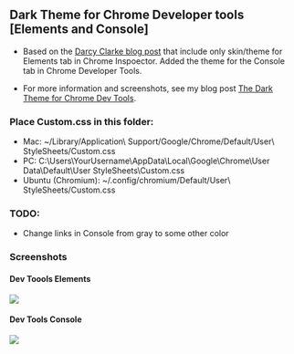 ## Dark Theme for Chrome Developer tools [Elements and Console]

* Based on the [Darcy Clarke blog post](http://darcyclarke.me/design/skin-your-chrome-inspector/) that include only skin/theme for Elements tab in Chrome Inspoector. Added the theme for the Console tab in Chrome Developer Tools.

* For more information and screenshots, see my blog post [The Dark Theme for Chrome Dev Tools](http://wp.me/pAq3i-5c).  

### Place Custom.css in this folder:

* Mac: ~/Library/Application\ Support/Google/Chrome/Default/User\ StyleSheets/Custom.css
* PC: C:\Users\YourUsername\AppData\Local\Google\Chrome\User Data\Default\User StyleSheets\Custom.css
* Ubuntu (Chromium): ~/.config/chromium/Default/User\ StyleSheets/Custom.css

### TODO:
* Change links in Console from gray to some other color

### Screenshots
#### Dev Toools Elements
![](github.com/xajler/chrome-devtools-dark-theme/raw/master/screenshots/elements.png)
#### Dev Tools Console
![](github.com/xajler/chrome-devtools-dark-theme/raw/master/screenshots/console.png)

